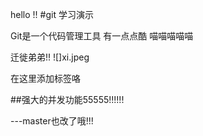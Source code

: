 hello !!
#git 学习演示

Git是一个代码管理工具
有一点点酷
喵喵喵喵喵

迁徙弟弟!!
![]xi.jpeg

在这里添加标签咯


##强大的并发功能55555!!!!!!

---master也改了哦!!!